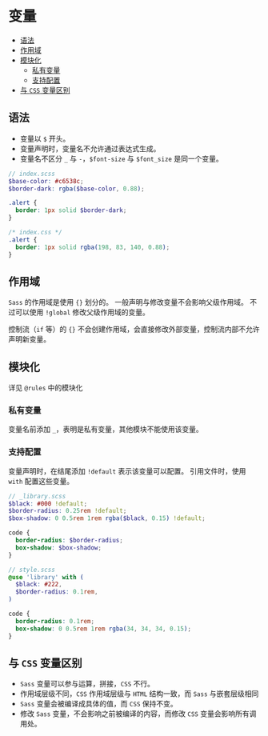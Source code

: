 # 变量

- [语法](#语法)
- [作用域](#作用域)
- [模块化](#模块化)
  - [私有变量](#私有变量)
  - [支持配置](#支持配置)
- [与 `CSS` 变量区别](#与-css-变量区别)

## 语法

- 变量以 `$` 开头。
- 变量声明时，变量名不允许通过表达式生成。
- 变量名不区分 `_` 与 `-`，`$font-size` 与 `$font_size` 是同一个变量。

```scss
// index.scss
$base-color: #c6538c;
$border-dark: rgba($base-color, 0.88);

.alert {
  border: 1px solid $border-dark;
}
```

```css
/* index.css */
.alert {
  border: 1px solid rgba(198, 83, 140, 0.88);
}
```

## 作用域

`Sass` 的作用域是使用 `{}` 划分的。
一般声明与修改变量不会影响父级作用域。
不过可以使用 `!global` 修改父级作用域的变量。

控制流（`if` 等）的 `{}` 不会创建作用域，会直接修改外部变量，控制流内部不允许声明新变量。

## 模块化

详见 `@rules` 中的模块化

### 私有变量

变量名前添加 `_`，表明是私有变量，其他模块不能使用该变量。

### 支持配置

变量声明时，在结尾添加 `!default` 表示该变量可以配置。
引用文件时，使用 `with` 配置这些变量。

```scss
// _library.scss
$black: #000 !default;
$border-radius: 0.25rem !default;
$box-shadow: 0 0.5rem 1rem rgba($black, 0.15) !default;

code {
  border-radius: $border-radius;
  box-shadow: $box-shadow;
}

// style.scss
@use 'library' with (
  $black: #222,
  $border-radius: 0.1rem,
)
```

```css
code {
  border-radius: 0.1rem;
  box-shadow: 0 0.5rem 1rem rgba(34, 34, 34, 0.15);
}
```

## 与 `CSS` 变量区别

- `Sass` 变量可以参与运算，拼接，`CSS` 不行。
- 作用域层级不同，`CSS` 作用域层级与 `HTML` 结构一致，而 `Sass` 与嵌套层级相同
- `Sass` 变量会被编译成具体的值，而 `CSS` 保持不变。
- 修改 `Sass` 变量，不会影响之前被编译的内容，而修改 `CSS` 变量会影响所有调用处。
